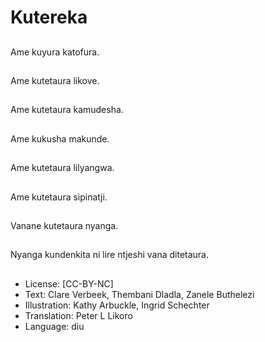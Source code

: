 # Kutereka

##
Ame kuyura katofura.

##
Ame kutetaura likove.

##
Ame kutetaura kamudesha.

##
Ame kukusha makunde.

##
Ame kutetaura lilyangwa.

##
Ame kutetaura sipinatji.

##
Vanane kutetaura nyanga.

##
Nyanga kundenkita ni lire ntjeshi vana ditetaura.

##
* License: [CC-BY-NC]
* Text: Clare Verbeek, Thembani Dladla, Zanele Buthelezi
* Illustration: Kathy Arbuckle, Ingrid Schechter
* Translation: Peter L Likoro
* Language: diu
